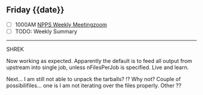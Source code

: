## Friday {{date}}

- [ ] 1000AM [NPPS Weekly Meeting](https://docs.google.com/document/d/1YfTyXPeXNQU4XUB28bvHJolgyBIJ2bfrd0u9Gd3WD70/edit)[zoom](https://bnl.zoomgov.com/j/16157150845?pwd=NXNqTi9ZWEFBKzYwRXQ5U3NXU1dBZz09)
- [ ] TODO: Weekly Summary

---

SHREK

Now working as expected.  Apparently the default is to feed all output from upstream into single job, unless nFilesPerJob is specified.  Live and learn.

Next... I am still not able to unpack the tarballs?  !?  Why not?  Couple of possibilifiles... one is I am not iterating over the files properly.  Other ??